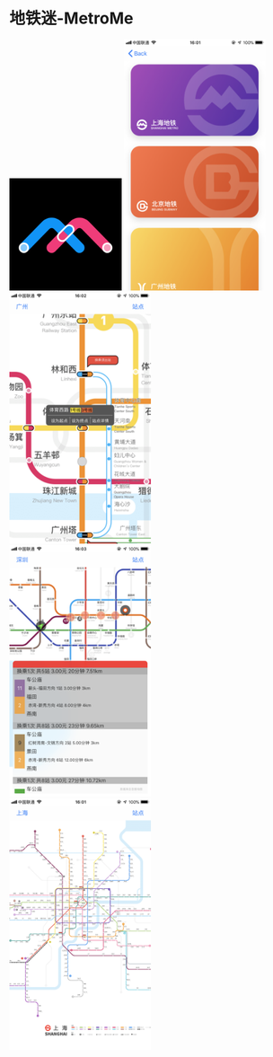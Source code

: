 # 地铁迷-MetroMe
<img src="./icon.png" width="200" heigth="200">
<img src="./detail1.png" width="50%">
<img src="./detail2.png" width="50%">
<img src="./detail3.png" width="50%">
<img src="./detail4.png" width="50%">
